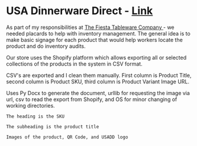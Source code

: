 # USA Dinnerware Direct - <a href="https://www.usadinnerwaredirect.com">Link</a>

As part of my responsibilities at <a href="https://www.fiestatableware.com">The Fiesta Tableware Company </a> - we needed placards to help with inventory management.  The general idea is to make basic signage for each product that would help workers locate the product and do inventory audits.  

Our store uses the Shopify platform which allows exporting all or selected collections of the products in the system in CSV format. 

CSV's are exported and I clean them manually.  First column is Product Title, second column is Product SKU, third column is Product Variant Image URL.  

Uses Py Docx to generate the document, urllib for requesting the image via url, csv to read the export from Shopify, and OS for minor changing of working directories. 


    The heading is the SKU

    The subheading is the product title 

    Images of the product, QR Code, and USADD logo 